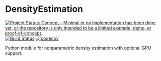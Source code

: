 # DensityEstimation
[![Project Status: Concept – Minimal or no implementation has been done yet, or the repository is only intended to be a limited example, demo, or proof-of-concept.](https://www.repostatus.org/badges/latest/concept.svg)](https://www.repostatus.org/#concept)
[![Build Status](https://travis-ci.com/GrzegorzMika/DensityEstimation.svg?branch=main)](https://travis-ci.com/GrzegorzMika/DensityEstimation)
[![codecov](https://codecov.io/gh/GrzegorzMika/DensityEstimation/branch/main/graph/badge.svg?token=LY2TCFA7MO)](https://codecov.io/gh/GrzegorzMika/DensityEstimation)

Python module for nonparametric density estimation with optional GPU support.
